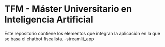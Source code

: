 # TFM - Máster Universitario en Inteligencia Artificial
Este repositorio contiene los elementos que integran la aplicación en la que se basa el chatbot fiscalista.
-streamlit_app


